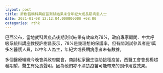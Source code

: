 ```yaml
---
layout: post
title: 許樹昌稱科興疫苗測試結果未含年紀大或長期病患人士
date: 2021-01-08 12:12:04.000000000 +08:00
categories: rthk
---
```


巴西公布，當地就科興疫苗後期測試結果有效率為78%，政府專家顧問、中大呼吸系統科講座教授許樹昌表示，78%是幾理想的保護率，但有關測試參與者是1萬多名醫護人員，以中年人為主，年紀大或長期病患者未有數據。

多個醫療組織今晚會與政府開會，商討私家醫生協助接種疫苗，西醫工會會長楊超發期望，醫生有免責聲明，因為他們亦不清楚疫苗可能帶來的副作用或效果。
